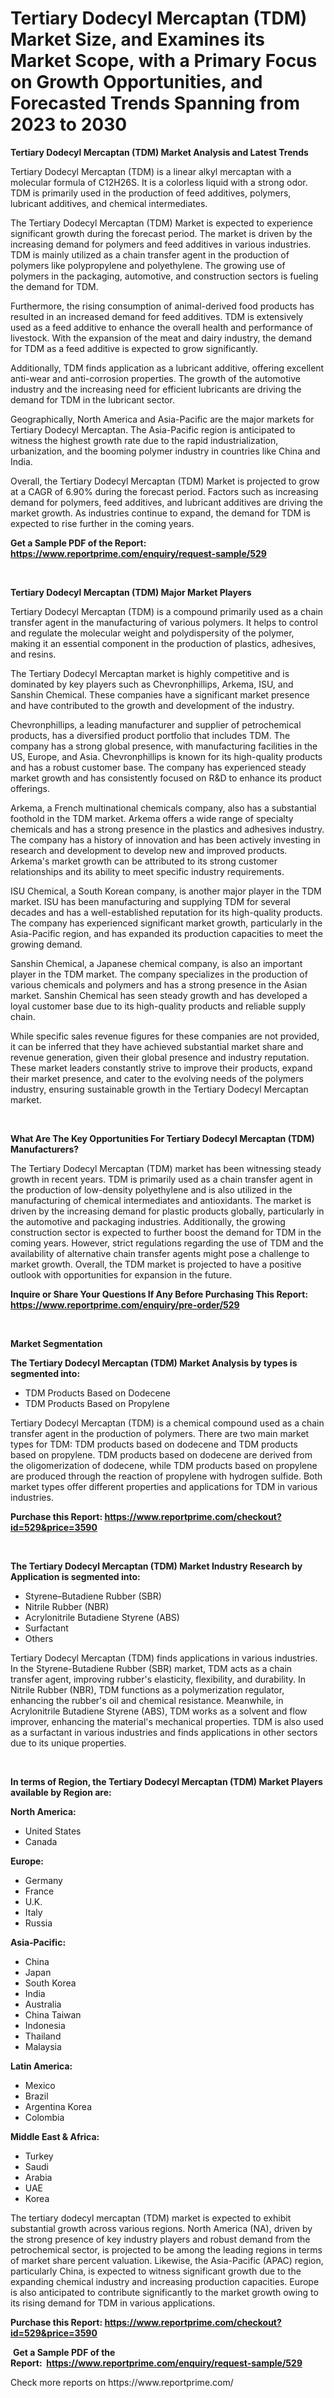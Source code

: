 <p><h1>Tertiary Dodecyl Mercaptan (TDM) Market Size, and Examines its Market Scope, with a Primary Focus on Growth Opportunities, and Forecasted Trends Spanning from 2023 to 2030</h1></p><p><strong>Tertiary Dodecyl Mercaptan (TDM) Market Analysis and Latest Trends</strong></p>
<p><p>Tertiary Dodecyl Mercaptan (TDM) is a linear alkyl mercaptan with a molecular formula of C12H26S. It is a colorless liquid with a strong odor. TDM is primarily used in the production of feed additives, polymers, lubricant additives, and chemical intermediates.</p><p>The Tertiary Dodecyl Mercaptan (TDM) Market is expected to experience significant growth during the forecast period. The market is driven by the increasing demand for polymers and feed additives in various industries. TDM is mainly utilized as a chain transfer agent in the production of polymers like polypropylene and polyethylene. The growing use of polymers in the packaging, automotive, and construction sectors is fueling the demand for TDM.</p><p>Furthermore, the rising consumption of animal-derived food products has resulted in an increased demand for feed additives. TDM is extensively used as a feed additive to enhance the overall health and performance of livestock. With the expansion of the meat and dairy industry, the demand for TDM as a feed additive is expected to grow significantly.</p><p>Additionally, TDM finds application as a lubricant additive, offering excellent anti-wear and anti-corrosion properties. The growth of the automotive industry and the increasing need for efficient lubricants are driving the demand for TDM in the lubricant sector.</p><p>Geographically, North America and Asia-Pacific are the major markets for Tertiary Dodecyl Mercaptan. The Asia-Pacific region is anticipated to witness the highest growth rate due to the rapid industrialization, urbanization, and the booming polymer industry in countries like China and India.</p><p>Overall, the Tertiary Dodecyl Mercaptan (TDM) Market is projected to grow at a CAGR of 6.90% during the forecast period. Factors such as increasing demand for polymers, feed additives, and lubricant additives are driving the market growth. As industries continue to expand, the demand for TDM is expected to rise further in the coming years.</p></p>
<p><strong>Get a Sample PDF of the Report:&nbsp; <a href="https://www.reportprime.com/enquiry/request-sample/529">https://www.reportprime.com/enquiry/request-sample/529</a></strong></p>
<p>&nbsp;</p>
<p><strong>Tertiary Dodecyl Mercaptan (TDM) Major Market Players</strong></p>
<p><p>Tertiary Dodecyl Mercaptan (TDM) is a compound primarily used as a chain transfer agent in the manufacturing of various polymers. It helps to control and regulate the molecular weight and polydispersity of the polymer, making it an essential component in the production of plastics, adhesives, and resins.</p><p>The Tertiary Dodecyl Mercaptan market is highly competitive and is dominated by key players such as Chevronphillips, Arkema, ISU, and Sanshin Chemical. These companies have a significant market presence and have contributed to the growth and development of the industry.</p><p>Chevronphillips, a leading manufacturer and supplier of petrochemical products, has a diversified product portfolio that includes TDM. The company has a strong global presence, with manufacturing facilities in the US, Europe, and Asia. Chevronphillips is known for its high-quality products and has a robust customer base. The company has experienced steady market growth and has consistently focused on R&D to enhance its product offerings.</p><p>Arkema, a French multinational chemicals company, also has a substantial foothold in the TDM market. Arkema offers a wide range of specialty chemicals and has a strong presence in the plastics and adhesives industry. The company has a history of innovation and has been actively investing in research and development to develop new and improved products. Arkema's market growth can be attributed to its strong customer relationships and its ability to meet specific industry requirements.</p><p>ISU Chemical, a South Korean company, is another major player in the TDM market. ISU has been manufacturing and supplying TDM for several decades and has a well-established reputation for its high-quality products. The company has experienced significant market growth, particularly in the Asia-Pacific region, and has expanded its production capacities to meet the growing demand.</p><p>Sanshin Chemical, a Japanese chemical company, is also an important player in the TDM market. The company specializes in the production of various chemicals and polymers and has a strong presence in the Asian market. Sanshin Chemical has seen steady growth and has developed a loyal customer base due to its high-quality products and reliable supply chain.</p><p>While specific sales revenue figures for these companies are not provided, it can be inferred that they have achieved substantial market share and revenue generation, given their global presence and industry reputation. These market leaders constantly strive to improve their products, expand their market presence, and cater to the evolving needs of the polymers industry, ensuring sustainable growth in the Tertiary Dodecyl Mercaptan market.</p></p>
<p>&nbsp;</p>
<p><strong>What Are The Key Opportunities For Tertiary Dodecyl Mercaptan (TDM) Manufacturers?</strong></p>
<p><p>The Tertiary Dodecyl Mercaptan (TDM) market has been witnessing steady growth in recent years. TDM is primarily used as a chain transfer agent in the production of low-density polyethylene and is also utilized in the manufacturing of chemical intermediates and antioxidants. The market is driven by the increasing demand for plastic products globally, particularly in the automotive and packaging industries. Additionally, the growing construction sector is expected to further boost the demand for TDM in the coming years. However, strict regulations regarding the use of TDM and the availability of alternative chain transfer agents might pose a challenge to market growth. Overall, the TDM market is projected to have a positive outlook with opportunities for expansion in the future.</p></p>
<p><strong>Inquire or Share Your Questions If Any Before Purchasing This Report: <a href="https://www.reportprime.com/enquiry/pre-order/529">https://www.reportprime.com/enquiry/pre-order/529</a></strong></p>
<p>&nbsp;</p>
<p><strong>Market Segmentation</strong></p>
<p><strong>The Tertiary Dodecyl Mercaptan (TDM) Market Analysis by types is segmented into:</strong></p>
<p><ul><li>TDM Products Based on Dodecene</li><li>TDM Products Based on Propylene</li></ul></p>
<p><p>Tertiary Dodecyl Mercaptan (TDM) is a chemical compound used as a chain transfer agent in the production of polymers. There are two main market types for TDM: TDM products based on dodecene and TDM products based on propylene. TDM products based on dodecene are derived from the oligomerization of dodecene, while TDM products based on propylene are produced through the reaction of propylene with hydrogen sulfide. Both market types offer different properties and applications for TDM in various industries.</p></p>
<p><strong>Purchase this Report:&nbsp;<a href="https://www.reportprime.com/checkout?id=529&price=3590">https://www.reportprime.com/checkout?id=529&price=3590</a></strong></p>
<p>&nbsp;</p>
<p><strong>The Tertiary Dodecyl Mercaptan (TDM) Market Industry Research by Application is segmented into:</strong></p>
<p><ul><li>Styrene–Butadiene Rubber (SBR)</li><li>Nitrile Rubber (NBR)</li><li>Acrylonitrile Butadiene Styrene (ABS)</li><li>Surfactant</li><li>Others</li></ul></p>
<p><p>Tertiary Dodecyl Mercaptan (TDM) finds applications in various industries. In the Styrene-Butadiene Rubber (SBR) market, TDM acts as a chain transfer agent, improving rubber's elasticity, flexibility, and durability. In Nitrile Rubber (NBR), TDM functions as a polymerization regulator, enhancing the rubber's oil and chemical resistance. Meanwhile, in Acrylonitrile Butadiene Styrene (ABS), TDM works as a solvent and flow improver, enhancing the material's mechanical properties. TDM is also used as a surfactant in various industries and finds applications in other sectors due to its unique properties.</p></p>
<p>&nbsp;</p>
<p><strong>In terms of Region, the Tertiary Dodecyl Mercaptan (TDM) Market Players available by Region are:</strong></p>
<p>
    <p> <strong> North America: </strong>
        <ul>
            <li>United States</li>
            <li>Canada</li>
        </ul>
        </p> 
    <p> <strong> Europe: </strong>
        <ul>
            <li>Germany</li>
            <li>France</li>
            <li>U.K.</li>
            <li>Italy</li>
            <li>Russia</li>
        </ul>
        </p> 
    <p> <strong> Asia-Pacific: </strong>
        <ul>
            <li>China</li>
            <li>Japan</li>
            <li>South Korea</li>
            <li>India</li>
            <li>Australia</li>
            <li>China Taiwan</li>
            <li>Indonesia</li>
            <li>Thailand</li>
            <li>Malaysia</li>
        </ul>
        </p> 
    <p> <strong> Latin America: </strong>
        <ul>
            <li>Mexico</li>
            <li>Brazil</li>
            <li>Argentina Korea</li>
            <li>Colombia</li>
        </ul>
        </p> 
    <p> <strong> Middle East & Africa: </strong>
        <ul>
            <li>Turkey</li>
            <li>Saudi</li>
            <li>Arabia</li>
            <li>UAE</li>
            <li>Korea</li>
        </ul>
    </p>
    </p>
<p><p>The tertiary dodecyl mercaptan (TDM) market is expected to exhibit substantial growth across various regions. North America (NA), driven by the strong presence of key industry players and robust demand from the petrochemical sector, is projected to be among the leading regions in terms of market share percent valuation. Likewise, the Asia-Pacific (APAC) region, particularly China, is expected to witness significant growth due to the expanding chemical industry and increasing production capacities. Europe is also anticipated to contribute significantly to the market growth owing to its rising demand for TDM in various applications.</p></p>
<p><strong>Purchase this Report: <a href="https://www.reportprime.com/checkout?id=529&price=3590">https://www.reportprime.com/checkout?id=529&price=3590</a></strong></p>
<p>&nbsp;<strong>Get a Sample PDF of the Report:&nbsp;&nbsp;<a href="https://www.reportprime.com/enquiry/request-sample/529">https://www.reportprime.com/enquiry/request-sample/529</a></strong></p>
<p><strong></strong></p>
<p>Check more reports on https://www.reportprime.com/</p>